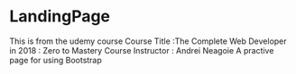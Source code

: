# LandingPage


 This is from the udemy course
 Course Title :The Complete Web Developer in 2018 : Zero to Mastery
 Course Instructor : Andrei Neagoie
 A practive page for using Bootstrap
